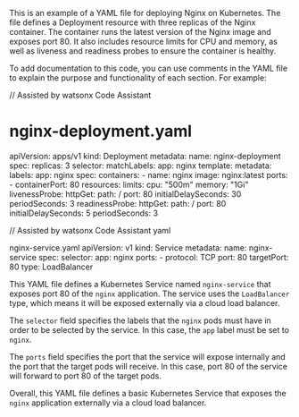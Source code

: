 This is an example of a YAML file for deploying Nginx on Kubernetes. The file defines a Deployment resource with three replicas of the Nginx container. The container runs the latest version of the Nginx image and exposes port 80. It also includes resource limits for CPU and memory, as well as liveness and readiness probes to ensure the container is healthy.

To add documentation to this code, you can use comments in the YAML file to explain the purpose and functionality of each section. For example:

// Assisted by watsonx Code Assistant 
# nginx-deployment.yaml

apiVersion: apps/v1
kind: Deployment
metadata:
  name: nginx-deployment
spec:
  replicas: 3
  selector:
    matchLabels:
      app: nginx
  template:
    metadata:
      labels:
        app: nginx
    spec:
      containers:
      - name: nginx
        image: nginx:latest
        ports:
        - containerPort: 80
        resources:
          limits:
            cpu: "500m"
            memory: "1Gi"
        livenessProbe:
          httpGet:
            path: /
            port: 80
          initialDelaySeconds: 30
          periodSeconds: 3
        readinessProbe:
          httpGet:
            path: /
            port: 80
          initialDelaySeconds: 5
          periodSeconds: 3


// Assisted by watsonx Code Assistant yaml

nginx-service.yaml
apiVersion: v1 kind: Service metadata: name: nginx-service spec: selector: app: nginx ports: - protocol: TCP port: 80 targetPort: 80 type: LoadBalancer



This YAML file defines a Kubernetes Service named `nginx-service` that exposes port 80 of the `nginx` application. The service uses the `LoadBalancer` type, which means it will be exposed externally via a cloud load balancer.

The `selector` field specifies the labels that the `nginx` pods must have in order to be selected by the service. In this case, the `app` label must be set to `nginx`.

The `ports` field specifies the port that the service will expose internally and the port that the target pods will receive. In this case, port 80 of the service will forward to port 80 of the target pods.

Overall, this YAML file defines a basic Kubernetes Service that exposes the `nginx` application externally via a cloud load balancer.